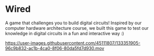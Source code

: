 # Wired

A game that challenges you to build digital circuits!
Inspired by our computer hardware architecture course, we built this game to test our knowledge in digital circuits in a fun and interactive way :)

https://user-images.githubusercontent.com/45111807/133351905-96c9b832-ac1b-4ca0-8f06-80da5fd7d930.mov
